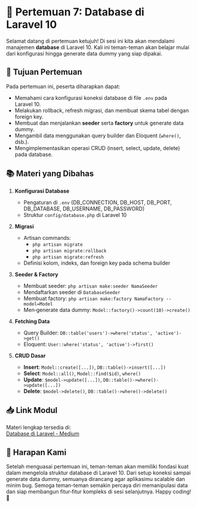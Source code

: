 # 📝 Pertemuan 7: Database di Laravel 10

Selamat datang di pertemuan ketujuh! Di sesi ini kita akan mendalami manajemen **database** di Laravel 10. Kali ini teman-teman akan belajar mulai dari konfigurasi hingga generate data dummy yang siap dipakai.

## 🎯 Tujuan Pertemuan

Pada pertemuan ini, peserta diharapkan dapat:

- Memahami cara konfigurasi koneksi database di file `.env` pada Laravel 10.  
- Melakukan rollback, refresh migrasi, dan membuat skema tabel dengan foreign key.  
- Membuat dan menjalankan **seeder** serta **factory** untuk generate data dummy.  
- Mengambil data menggunakan query builder dan Eloquent (`where()`, dsb.).  
- Mengimplementasikan operasi CRUD (insert, select, update, delete) pada database.  

## 📚 Materi yang Dibahas

1. **Konfigurasi Database**  
   - Pengaturan di `.env` (DB_CONNECTION, DB_HOST, DB_PORT, DB_DATABASE, DB_USERNAME, DB_PASSWORD)  
   - Struktur `config/database.php` di Laravel 10  

2. **Migrasi**  
   - Artisan commands:  
     - `php artisan migrate`  
     - `php artisan migrate:rollback`  
     - `php artisan migrate:refresh`  
   - Definisi kolom, indeks, dan foreign key pada schema builder  

3. **Seeder & Factory**  
   - Membuat seeder: `php artisan make:seeder NamaSeeder`  
   - Mendaftarkan seeder di `DatabaseSeeder`  
   - Membuat factory: `php artisan make:factory NamaFactory --model=Model`  
   - Men‑generate data dummy: `Model::factory()->count(10)->create()`  

4. **Fetching Data**  
   - Query Builder: `DB::table('users')->where('status', 'active')->get()`  
   - Eloquent: `User::where('status', 'active')->first()`  

5. **CRUD Dasar**  
   - **Insert**: `Model::create([...])`, `DB::table()->insert([...])`  
   - **Select**: `Model::all()`, `Model::find($id)`, `where()`  
   - **Update**: `$model->update([...])`, `DB::table()->where()->update([...])`  
   - **Delete**: `$model->delete()`, `DB::table()->where()->delete()`  

## 📥 Link Modul

Materi lengkap tersedia di:  
[Database di Laravel - Medium](https://medium.com/amcc-amikom/per-database-an-di-laravel-82b4e9e3c0e5)

## 🌟 Harapan Kami

Setelah menguasai pertemuan ini, teman-teman akan memiliki fondasi kuat dalam mengelola struktur database di Laravel 10. Dari setup koneksi sampai generate data dummy, semuanya dirancang agar aplikasimu scalable dan minim bug. Semoga teman-teman semakin percaya diri memanipulasi data dan siap membangun fitur‑fitur kompleks di sesi selanjutnya. Happy coding! 🚀